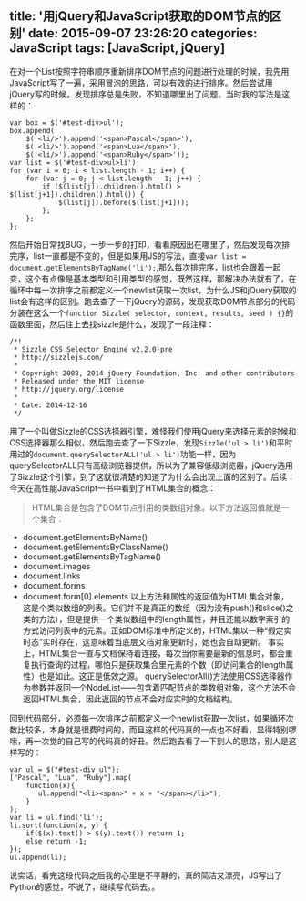title: '用jQuery和JavaScript获取的DOM节点的区别'
date: 2015-09-07 23:26:20
categories: JavaScript
tags: [JavaScript, jQuery]
---
在对一个List按照字符串顺序重新排序DOM节点的问题进行处理的时候，我先用JavaScript写了一遍，采用冒泡的思路，可以有效的进行排序。然后尝试用jQuery写的时候，发现排序总是失败，不知道哪里出了问题。当时我的写法是这样的：
```
var box = $('#test-div>ul');
box.append(
    $('<li/>').append('<span>Pascal</span>'),
    $('<li/>').append('<span>Lua</span>'),
    $('<li/>').append('<span>Ruby</span>'));
var list = $('#test-div>ul>li');
for (var i = 0; i < list.length - 1; i++) {
    for (var j = 0; j < list.length - 1; j++) {
        if ($(list[j]).children().html() > $(list[j+1]).children().html()) {
            $(list[j]).before($(list[j+1]));
        };
    };
};
```
<!-- more -->
然后开始日常找BUG，一步一步的打印，看看原因出在哪里了，然后发现每次排完序，list一直都是不变的，但是如果用JS的写法，直接`var list = document.getElementsByTagName('li');`,那么每次排完序，list也会跟着一起变，这个有点像是基本类型和引用类型的感觉，既然这样，那解决办法就有了，在循环中每一次排序之前都定义一个newlist获取一次list，为什么JS和jQuery获取的list会有这样的区别。跑去查了一下jQuery的源码，发现获取DOM节点部分的代码分装在这么一个`function Sizzle( selector, context, results, seed ) {}`的函数里面，然后往上去找sizzle是什么，发现了一段注释：
```
/*!
 * Sizzle CSS Selector Engine v2.2.0-pre
 * http://sizzlejs.com/
 *
 * Copyright 2008, 2014 jQuery Foundation, Inc. and other contributors
 * Released under the MIT license
 * http://jquery.org/license
 *
 * Date: 2014-12-16
 */
```
用了一个叫做Sizzle的CSS选择器引擎，难怪我们使用jQuery来选择元素的时候和CSS选择器那么相似，然后跑去查了一下Sizzle，发现`Sizzle('ul > li')`和平时用过的`document.querySelectorALL('ul > li')`功能一样，因为querySelectorALL只有高级浏览器提供，所以为了兼容低级浏览器，jQuery选用了Sizzle这个引擎，到了这就很清楚的知道了为什么会出现上面的区别了。后续：今天在高性能JavaScript一书中看到了HTML集合的概念：
>HTML集合是包含了DOM节点引用的类数组对象。以下方法返回值就是一个集合：
* document.getElementsByName()
* document.getElementsByClassName()
* document.getElementsByTagName()
* document.images
* document.links
* document.forms
* document.form[0].elements
以上方法和属性的返回值为HTML集合对象，这是个类似数组的列表。它们并不是真正的数组（因为没有push()和slice()之类的方法），但是提供一个类似数组中的length属性，并且还能以数字索引的方式访问列表中的元素。正如DOM标准中所定义的，HTML集以一种“假定实时态”实时存在，这意味着当底层文档对象更新时，她也会自动更新。
事实上，HTML集合一直与文档保持着连接，每次当你需要最新的信息时，都会重复执行查询的过程，哪怕只是获取集合里元素的个数（即访问集合的length属性）也是如此。这正是低效之源。
querySelectorAll()方法使用CSS选择器作为参数并返回一个NodeList——包含着匹配节点的类数组对象，这个方法不会返回HTML集合，因此返回的节点不会对应实时的文档结构。

回到代码部分，必须每一次排序之前都定义一个newlist获取一次list，如果循环次数比较多，本身就是很费时间的，而且这样的代码真的一点也不好看，显得特别啰嗦，再一次觉的自己写的代码真的好丑。然后跑去看了一下别人的思路，别人是这样写的：
```
var ul = $("#test-div ul");
["Pascal", "Lua", "Ruby"].map(
    function(x){
       ul.append("<li><span>" + x + "</span></li>");
    }
);
var li = ul.find('li');
li.sort(function(x, y) {
    if($(x).text() > $(y).text()) return 1;
    else return -1;
});
ul.append(li);
```
说实话，看完这段代码之后我的心里是不平静的，真的简洁又漂亮，JS写出了Python的感觉，不说了，继续写代码去。。
